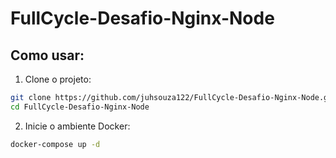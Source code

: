 # FullCycle-Desafio-Nginx-Node

## Como usar:

1) Clone o projeto:
```sh
git clone https://github.com/juhsouza122/FullCycle-Desafio-Nginx-Node.git
cd FullCycle-Desafio-Nginx-Node
```

2) Inicie o ambiente Docker:
```sh
docker-compose up -d
```


